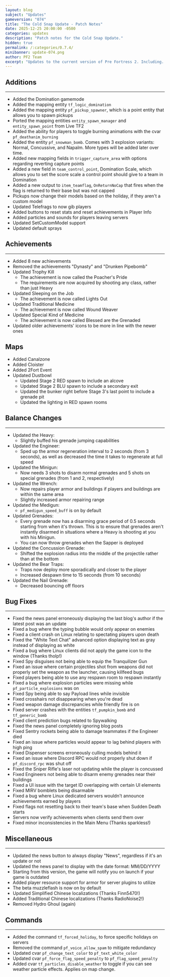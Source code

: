 ```yaml
---
layout: blog
subject: "Updates"
gameversion: "074"
title: "The Cold Snap Update - Patch Notes"
date: 2025-12-25 20:00:00 -0500
categories: updates
description: "Patch notes for the Cold Snap Update."
hidden: true
permalink: /:categories/0.7.4/
minibanner: update-074.png
author: PF2 Team
excerpt: "Updates to the current version of Pre Fortress 2. Including..."
---
```


## Additions
---
- Added the Domination gamemode
- Added the mapping entity ``tf_logic_domination``
- Added the mapping entity ``pf_pickup_spawner``, which is a point entity that allows you to spawn pickups
- Ported the mapping entities ``entity_spawn_manager`` and ``entity_spawn_point`` from Live TF2
- Added the ability for players to toggle burning animations with the cvar ``pf_deathanim_burning``
- Added the entity ``pf_snowman_bomb``. Comes with 3 explosion variants: Normal, Concussive, and Napalm. More types will be added later over time.
- Added new mapping fields in ``trigger_capture_area`` with options regarding reverting capture points
- Added a new field in ``team_control_point``, Domination Scale, which allows you to set the score scale a control point should give to a team in Domination 
- Added a new output to ``item_teamflag``, ``OnReturnNoCap`` that fires when the flag is returned to their base but was not capped 
- Pickups now change their models based on the holiday, if they aren't a custom model
- Updated Telefrags to now gib players
- Added buttons to reset stats and reset achievements in Player Info
- Added particles and sounds for players leaving servers
- Updated SetCustomModel support
- Updated default sprays

## Achievements
---
- Added 8 new achievements
- Removed the achievements "Dynasty" and "Drunken Pipebomb"
- Updated Trophy Kill
	- The achievement is now called the Poacher's Pride
	- The requirements are now acquired by shooting any class, rather than just Heavy
- Updated Sleeping on the Job
	- The achievement is now called Lights Out
- Updated Traditional Medicine
	- The achievement is now called Wound Weaver
- Updated Special Kind of Medicine
	- The achievement is now called Blessed are the Grenaded
- Updated older achievements' icons to be more in line with the newer ones

## Maps
- Added Canalzone
- Added Cloister
- Added 2Fort Event
- Updated Dustbowl
	- Updated Stage 2 RED spawn to include an alcove
	- Updated Stage 2 BLU spawn to include a secondary exit
	- Updated the bunker right before Stage 3's last point to include a grenade pit
	- Updated the lighting in RED spawn rooms

## Balance Changes
---
- Updated the Heavy:
	- Slightly buffed his grenade jumping capabilities
- Updated the Engineer:
	- Sped up the armor regeneration interval to 2 seconds (from 3 seconds), as well as decreased the time it takes to regenerate at full speed
- Updated the Minigun:
	- Now needs 3 shots to disarm normal grenades and 5 shots on special grenades (from 1 and 2, respectively)
- Updated the Wrench:
	- Now repairs player armor and buildings if players and buildings are within the same area
	- Slightly increased armor repairing range
- Updated the Medigun:
	- ``pf_medigun_speed_buff`` is on by default
- Updated Grenades: 
	- Every grenade now has a disarming grace period of 0.5 seconds starting from when it's thrown. This is to ensure that grenades aren't instantly disarmed in situations where a Heavy is shooting at you with his Minigun.
	- You can now throw grenades when the Sapper is deployed
- Updated the Concussion Grenade:
	- Shifted the explosion radius into the middle of the projectile rather than at the bottom
- Updated the Bear Traps:
	- Traps now deploy more sporadically and closer to the player 
	- Increased despawn time to 15 seconds (from 10 seconds)
- Updated the Nail Grenade:
	- Decreased bouncing off floors

## Bug Fixes
---
- Fixed the news panel erroneously displaying the last blog's author if the latest post was an update
- Fixed a bug where the typing bubble would only appear on enemies
- Fixed a client crash on Linux relating to spectating players upon death
- Fixed the "White Text Chat" advanced option displaying text as gray instead of displaying as white
- Fixed a bug where Linux clients did not apply the game icon to the window (Thanks tholp!)
- Fixed Spy disguises not being able to equip the Tranquilizer Gun
- Fixed an issue where certain projectiles shot from weapons did not properly set the weapon as the launcher, causing killfeed bugs
- Fixed players being able to use any respawn room to respawn instantly
- Fixed a bug where explosion particles were missing while ``pf_particle_explosions`` was on
- Fixed Spy being able to say Payload lines while invisible
- Fixed crosshairs not disappearing when you're dead
- Fixed weapon damage discrepancies while friendly fire is on
- Fixed server crashes with the entities ``tf_pumpkin_bomb`` and ``tf_generic_bomb``
- Fixed client prediction bugs related to Spywalking
- Fixed the news panel completely ignoring blog posts
- Fixed Sentry rockets being able to damage teammates if the Engineer died
- Fixed an issue where particles would appear to lag behind players with high ping
- Fixed Dispenser screens erroneously culling models behind it
- Fixed an issue where Discord RPC would not properly shut down if ``pf_discord_rpc`` was shut off
- Fixed the Sniper Rifle's laser not updating while the player is concussed
- Fixed Engineers not being able to disarm enemy grenades near their buildings
- Fixed a UI issue with the target ID overlapping with certain UI elements
- Fixed MIRV bomblets being disarmable
- Fixed a bug where Linux dedicated servers wouldn't announce achievements earned by players
- Fixed flags not resetting back to their team's base when Sudden Death starts
- Servers now verify achievements when clients send them over
- Fixed minor inconsistencies in the Main Menu (Thanks sparkless!)

## Miscellaneous
---
- Updated the news button to always display "News", regardless if it's an update or not
- Updated the news panel to display with the date format: MM/DD/YYYY
- Starting from this version, the game will notify you on launch if your game is outdated
- Added player resource support for armor for server plugins to utilize
- The beta muzzleflash is now on by default
- Updated Simplified Chinese localizations (Thanks Finn5470!)
- Added Traditional Chinese localizations (Thanks RadioNoise2!)
- Removed Hydro Ghoul (again)

## Commands
---
- Added the command ``tf_forced_holiday``, to force specific holidays on servers
- Removed the command ``pf_voice_allow_spam`` to mitigate redundancy
- Updated cvar ``pf_change_text_color`` to ``pf_text_white_color`` 
- Updated cvar ``pf_force_flag_speed_penalty`` to ``pf_flag_speed_penalty``
- Added cvar ``tf_particles_disable_weather`` to toggle if you can see weather particle effects. Applies on map change.
